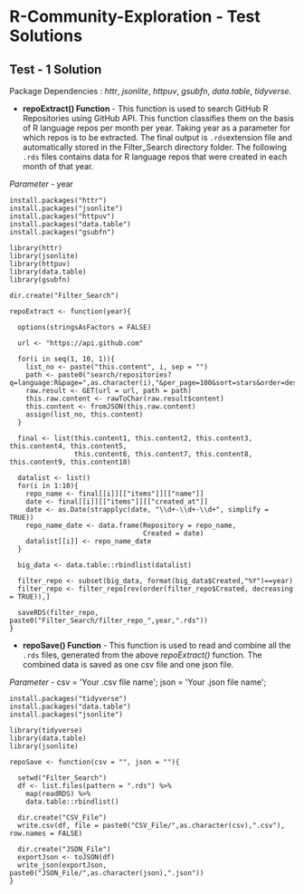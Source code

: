# R-Community-Exploration - Test Solutions

## Test - 1 Solution

Package Dependencies : *httr*, *jsonlite*, *httpuv*, *gsubfn*, *data.table*, *tidyverse*. <br>

* **repoExtract() Function** - This function is used to search GitHub R Repositories using GitHub API. This function classifies them on the basis of R language repos per month per year. Taking year as a parameter for which repos is to be extracted. The final output is `.rds`extension file and automatically stored in the Filter_Search directory folder. The following `.rds` files contains data for R language repos that were created in each month of that year.

*Parameter* - year 

```
install.packages("httr")
install.packages("jsonlite")
install.packages("httpuv")
install.packages("data.table")
install.packages("gsubfn")

library(httr)
library(jsonlite)
library(httpuv)
library(data.table)
library(gsubfn)

dir.create("Filter_Search")

repoExtract <- function(year){
  
  options(stringsAsFactors = FALSE)
  
  url <- "https://api.github.com"
  
  for(i in seq(1, 10, 1)){
    list_no <- paste("this.content", i, sep = "")
    path <- paste0("search/repositories?q=language:R&page=",as.character(i),"&per_page=100&sort=stars&order=desc")
    raw.result <- GET(url = url, path = path)
    this.raw.content <- rawToChar(raw.result$content)
    this.content <- fromJSON(this.raw.content)
    assign(list_no, this.content)
  }
  
  final <- list(this.content1, this.content2, this.content3, this.content4, this.content5,
                this.content6, this.content7, this.content8, this.content9, this.content10)
  
  datalist <- list()
  for(i in 1:10){
    repo_name <- final[[i]][["items"]][["name"]]
    date <- final[[i]][["items"]][["created_at"]]
    date <- as.Date(strapplyc(date, "\\d+-\\d+-\\d+", simplify = TRUE))
    repo_name_date <- data.frame(Repository = repo_name,
                                 Created = date)
    datalist[[i]] <- repo_name_date
  }
  
  big_data <- data.table::rbindlist(datalist)
  
  filter_repo <- subset(big_data, format(big_data$Created,"%Y")==year)
  filter_repo <- filter_repo[rev(order(filter_repo$Created, decreasing = TRUE)),]
  
  saveRDS(filter_repo, paste0("Filter_Search/filter_repo_",year,".rds"))
}
```

* **repoSave() Function** - This function is used to read and combine all the `.rds` files, generated from the above *repoExtract()* function. The combined data is saved as one csv file and one json file.

*Parameter* - csv = 'Your .csv file name'; json = 'Your .json file name';

```
install.packages("tidyverse")
install.packages("data.table")
install.packages("jsonlite")

library(tidyverse)
library(data.table)
library(jsonlite)

repoSave <- function(csv = "", json = ""){
  
  setwd("Filter_Search")
  df <- list.files(pattern = ".rds") %>%
    map(readRDS) %>% 
    data.table::rbindlist()
  
  dir.create("CSV_File")
  write.csv(df, file = paste0("CSV_File/",as.character(csv),".csv"), row.names = FALSE)
  
  dir.create("JSON_File")
  exportJson <- toJSON(df)
  write_json(exportJson, paste0("JSON_File/",as.character(json),".json"))
}
```
